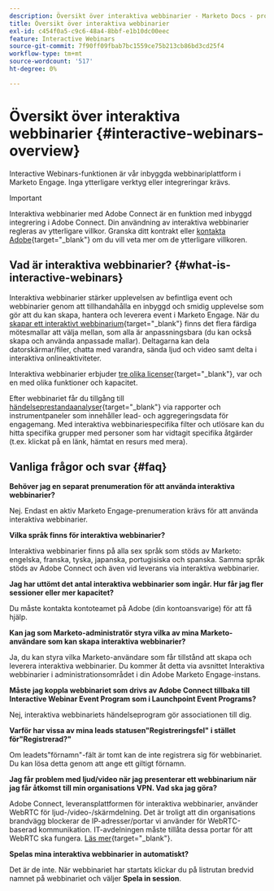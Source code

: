 ```yaml
---
description: Översikt över interaktiva webbinarier - Marketo Docs - produktdokumentation
title: Översikt över interaktiva webbinarier
exl-id: c454f0a5-c9c6-48a4-8bbf-e1b10dc00eec
feature: Interactive Webinars
source-git-commit: 7f90ff09fbab7bc1559ce75b213cb86bd3cd25f4
workflow-type: tm+mt
source-wordcount: '517'
ht-degree: 0%

---
```


# Översikt över interaktiva webbinarier {#interactive-webinars-overview}

Interactive Webinars-funktionen är vår inbyggda webbinariplattform i Marketo Engage. Inga ytterligare verktyg eller integreringar krävs.

>[!IMPORTANT]
>
>Interaktiva webbinarier med Adobe Connect är en funktion med inbyggd integrering i Adobe Connect. Din användning av interaktiva webbinarier regleras av ytterligare villkor. Granska ditt kontrakt eller [kontakta Adobe](https://nation.marketo.com/t5/support/ct-p/Support){target="_blank"} om du vill veta mer om de ytterligare villkoren.

## Vad är interaktiva webbinarier? {#what-is-interactive-webinars}

Interaktiva webbinarier stärker upplevelsen av befintliga event och webbinarier genom att tillhandahålla en inbyggd och smidig upplevelse som gör att du kan skapa, hantera och leverera event i Marketo Engage. När du [skapar ett interaktivt webbinarium](/help/marketo/product-docs/demand-generation/events/interactive-webinars/create-an-interactive-webinar.md){target="_blank"} finns det flera färdiga mötesmallar att välja mellan, som alla är anpassningsbara (du kan också skapa och använda anpassade mallar). Deltagarna kan dela datorskärmar/filer, chatta med varandra, sända ljud och video samt delta i interaktiva onlineaktiviteter.

Interaktiva webbinarier erbjuder [tre olika licenser](/help/marketo/product-docs/demand-generation/events/interactive-webinars/user-and-license-management.md){target="_blank"}, var och en med olika funktioner och kapacitet.

Efter webbinariet får du tillgång till [händelseprestandaanalyser](/help/marketo/product-docs/demand-generation/events/interactive-webinars/event-workflows.md){target="_blank"} via rapporter och instrumentpaneler som innehåller lead- och aggregeringsdata för engagemang. Med interaktiva webbinariespecifika filter och utlösare kan du hitta specifika grupper med personer som har vidtagit specifika åtgärder (t.ex. klickat på en länk, hämtat en resurs med mera).

## Vanliga frågor och svar {#faq}

**Behöver jag en separat prenumeration för att använda interaktiva webbinarier?**

Nej. Endast en aktiv Marketo Engage-prenumeration krävs för att använda interaktiva webbinarier.

**Vilka språk finns för interaktiva webbinarier?**

Interaktiva webbinarier finns på alla sex språk som stöds av Marketo: engelska, franska, tyska, japanska, portugisiska och spanska. Samma språk stöds av Adobe Connect och även vid leverans via interaktiva webbinarier.

**Jag har uttömt det antal interaktiva webbinarier som ingår. Hur får jag fler sessioner eller mer kapacitet?**

Du måste kontakta kontoteamet på Adobe (din kontoansvarige) för att få hjälp.

**Kan jag som Marketo-administratör styra vilka av mina Marketo-användare som kan skapa interaktiva webbinarier?**

Ja, du kan styra vilka Marketo-användare som får tillstånd att skapa och leverera interaktiva webbinarier. Du kommer åt detta via avsnittet Interaktiva webbinarier i administrationsområdet i din Adobe Marketo Engage-instans.

**Måste jag koppla webbinariet som drivs av Adobe Connect tillbaka till Interactive Webinar Event Program som i Launchpoint Event Programs?**

Nej, interaktiva webbinariets händelseprogram gör associationen till dig.

**Varför har vissa av mina leads statusen&quot;Registreringsfel&quot; i stället för&quot;Registrerad?&quot;**

Om leadets&quot;förnamn&quot;-fält är tomt kan de inte registrera sig för webbinariet. Du kan lösa detta genom att ange ett giltigt förnamn.

**Jag får problem med ljud/video när jag presenterar ett webbinarium när jag får åtkomst till min organisations VPN. Vad ska jag göra?**

Adobe Connect, leveransplattformen för interaktiva webbinarier, använder WebRTC för ljud-/video-/skärmdelning. Det är troligt att din organisations brandvägg blockerar de IP-adresser/portar vi använder för WebRTC-baserad kommunikation. IT-avdelningen måste tillåta dessa portar för att WebRTC ska fungera. [Läs mer](https://helpx.adobe.com/in/adobe-connect/firewall-proxy-server-configuration-adobe-connect.html){target="_blank"}.

**Spelas mina interaktiva webbinarier in automatiskt?**

Det är de inte. När webbinariet har startats klickar du på listrutan bredvid namnet på webbinariet och väljer **Spela in session**.
